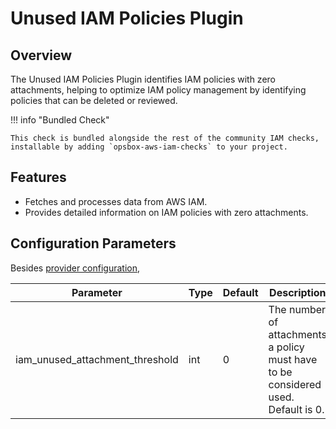 # Unused IAM Policies Plugin

## Overview

The Unused IAM Policies Plugin identifies IAM policies with zero attachments, helping to optimize IAM policy management by identifying policies that can be deleted or reviewed.

!!! info "Bundled Check"

    This check is bundled alongside the rest of the community IAM checks, installable by adding `opsbox-aws-iam-checks` to your project.

## Features

- Fetches and processes data from AWS IAM.
- Provides detailed information on IAM policies with zero attachments.

## Configuration Parameters
Besides [provider configuration](./iam_provider/iam_provider.md#fields),

| Parameter | Type | Default | Description |
|-----------|------|---------|-------------|
| iam_unused_attachment_threshold | int | 0 | The number of attachments a policy must have to be considered used. Default is 0. |
